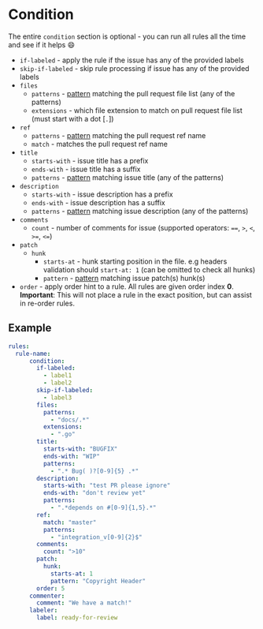 # Condition

The entire `condition` section is optional - you can run all rules all the time and see if it helps :smile:

- `if-labeled` - apply the rule if the issue has any of the provided labels
- `skip-if-labeled` - skip rule processing if issue has any of the provided labels
- `files`
    * `patterns` - [pattern](https://golang.org/s/re2syntax) matching the pull request file list (any of the patterns)
    * `extensions` - which file extension to match on pull request file list (must start with a dot [`.`])
- `ref`
    * `patterns` - [pattern](https://golang.org/s/re2syntax) matching the pull request ref name
    * `match` - matches the pull request ref name
- `title`
    * `starts-with` - issue title has a prefix
    * `ends-with` - issue title has a suffix
    * `patterns` - [pattern](https://golang.org/s/re2syntax) matching issue title (any of the patterns)
- `description`
    * `starts-with` - issue description has a prefix
    * `ends-with` - issue description has a suffix
    * `patterns` - [pattern](https://golang.org/s/re2syntax) matching issue description (any of the patterns)
- `comments`
    * `count` - number of comments for issue (supported operators: `==`, `>`, `<`, `>=`, `<=`)
- `patch`
    * `hunk`
        * `starts-at` - hunk starting position in the file. e.g headers validation should `start-at: 1` (can be omitted to check all hunks)
        * `pattern` - [pattern](https://golang.org/s/re2syntax) matching issue patch(s) hunk(s)
- `order` - apply order hint to a rule. All rules are given order index **0**.
   **Important**: This will not place a rule in the exact position, but can assist in re-order rules.

## Example
```yaml
rules:
  rule-name:
      condition:
        if-labeled:
          - label1
          - label2
        skip-if-labeled:
          - label3
        files:
          patterns:
            - "docs/.*"
          extensions:
            - ".go"
        title:
          starts-with: "BUGFIX"
          ends-with: "WIP"
          patterns:
            - ".* Bug( )?[0-9]{5} .*"
        description:
          starts-with: "test PR please ignore"
          ends-with: "don't review yet"
          patterns:
            - ".*depends on #[0-9]{1,5}.*"
        ref:
          match: "master"
          patterns:
            - "integration_v[0-9]{2}$"
        comments:
          count: ">10"
        patch:
          hunk:
            starts-at: 1
            pattern: "Copyright Header"
        order: 5
      commenter:
        comment: "We have a match!"
      labeler:
        label: ready-for-review
```